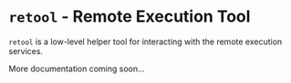 #  `retool` - Remote Execution Tool

`retool` is a low-level helper tool for interacting with the remote execution services.

More documentation coming soon...
